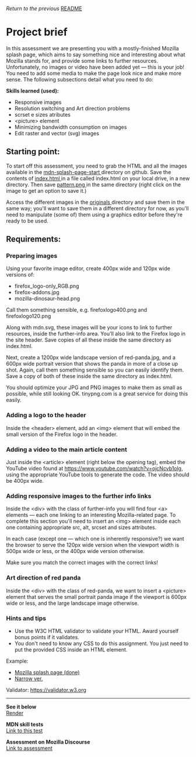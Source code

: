 <span><i>Return to the previous</i> <a href="https://github.com/alexandre-j-dev/MDN-Mozilla-Developer-Network/tree/HTML/Projects:%20Marking%20up%20a%20letter"> README</a></span>

<h1> Project brief </h1>

<p>In this assessment we are presenting you with a mostly-finished Mozilla splash page, which aims to say something nice and interesting about what Mozilla stands for, and provide some links to further resources. Unfortunately, no images or video have been added yet — this is your job! You need to add some media to make the page look nice and make more sense. The following subsections detail what you need to do:</p>

<strong>Skills learned (used):</strong>
<ul>
<li>Responsive images</li>
<li>Resolution switching and Art direction problems</li>
<li>scrset e sizes atributes</li>
<li>&lt;picture&gt; element</li>
<li>Minimizing bandwidth consumption on images</li>
<li>Edit raster and vector (svg) images</li>
</ul>

<h2> Starting point: </h2>
<p>To start off this assessment, you need to grab the HTML and all the images available in the <a href="https://github.com/mdn/learning-area/tree/main/html/multimedia-and-embedding/mdn-splash-page-start"> mdn-splash-page-start </a> directory on github. Save the contents of <a href="https://github.com/mdn/learning-area/blob/main/html/multimedia-and-embedding/mdn-splash-page-start/index.html"> index.html </a>  in a file called index.html on your local drive, in a new directory. Then save <a href="https://github.com/mdn/learning-area/blob/main/html/multimedia-and-embedding/mdn-splash-page-start/pattern.png"> pattern.png </a> in the same directory (right click on the image to get an option to save it.)</p>

<p>Access the different images in the <a href="https://github.com/mdn/learning-area/tree/main/html/multimedia-and-embedding/mdn-splash-page-start/originals"> originals </a> directory and save them in the same way; you'll want to save them in a different directory for now, as you'll need to manipulate (some of) them using a graphics editor before they're ready to be used.</p>

<h2> Requirements: </h2>
<h3> Preparing images </h3>
<p>Using your favorite image editor, create 400px wide and 120px wide versions of:</p>
<ul> 
<li>firefox_logo-only_RGB.png</li>
<li>firefox-addons.jpg</li>
<li>mozilla-dinosaur-head.png</li>
</ul>

<p>Call them something sensible, e.g. firefoxlogo400.png and firefoxlogo120.png</p>

<p>Along with mdn.svg, these images will be your icons to link to further resources, inside the further-info area. You'll also link to the Firefox logo in the site header. Save copies of all these inside the same directory as index.html.</p>

<p>Next, create a 1200px wide landscape version of red-panda.jpg, and a 600px wide portrait version that shows the panda in more of a close up shot. Again, call them something sensible so you can easily identify them. Save a copy of both of these inside the same directory as index.html.</p>

<p>You should optimize your JPG and PNG images to make them as small as possible, while still looking OK. tinypng.com is a great service for doing this easily.</p>

<h3>Adding a logo to the header</h3>
<p>Inside the &lt;header&gt; element, add an &lt;img&gt; element that will embed the small version of the Firefox logo in the header.</p>

<h3>Adding a video to the main article content</h3>
<p>Just inside the &lt;article&gt; element (right below the opening tag), embed the YouTube video found at <a href="https://www.youtube.com/watch?v=ojcNcvb1olg">https://www.youtube.com/watch?v=ojcNcvb1olg</a>, using the appropriate YouTube tools to generate the code. The video should be 400px wide.</p>

<h3>Adding responsive images to the further info links</h3>
<p>Inside the &lt;div&gt; with the class of further-info you will find four &lt;a&gt; elements — each one linking to an interesting Mozilla-related page. To complete this section you'll need to insert an &lt;img&gt; element inside each one containing appropriate src, alt, srcset and sizes attributes.</p>

<p>In each case (except one — which one is inherently responsive?) we want the browser to serve the 120px wide version when the viewport width is 500px wide or less, or the 400px wide version otherwise.</p>

<p>Make sure you match the correct images with the correct links!</p>

<h3>Art direction of red panda</h3>
<p>Inside the &lt;div&gt; with the class of red-panda, we want to insert a &lt;picture&gt; element that serves the small portrait panda image if the viewport is 600px wide or less, and the large landscape image otherwise.</p>

<h3>Hints and tips</h3>
<ul>
<li>Use the W3C HTML validator to validate your HTML. Award yourself bonus points if it validates.</li>
<li>You don't need to know any CSS to do this assignment. You just need to put the provided CSS inside an HTML element.</li>
</ul>

Example:
<ul>
<li><a href="https://developer.mozilla.org/en-US/docs/Learn/HTML/Multimedia_and_embedding/Mozilla_splash_page/wide-shot.png"> Mozilla splash page (done) </a></li> 
<li><a href="https://developer.mozilla.org/en-US/docs/Learn/HTML/Multimedia_and_embedding/Mozilla_splash_page/narrow-shot.png"> Narrow ver. </a></li>
</ul>

Validator:
<a href>https://validator.w3.org<a>  <br><hr>
  
<strong>See it below</strong><br>
<a href="https://htmlpreview.github.io/?https://github.com/alexandre-j-dev/MDN-Mozilla-Developer-Network/blob/HTML/Projects:%20Mozilla%20splash%20page/index.html"> Render </a><br>

<strong>MDN skill tests</strong><br>
<a href="https://developer.mozilla.org/en-US/docs/Learn/HTML/Multimedia_and_embedding/Mozilla_splash_page#starting_point"> Link to this test </a>

<strong>Assessment on Mozilla Discourse</strong><br>
<a href="https://discourse.mozilla.org/t/assessment-wanted-for-html-marking-up-a-letter-exercise/106851/2">Link to assessment </a>
